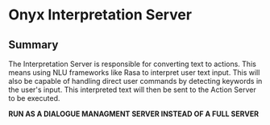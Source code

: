 # Onyx Interpretation Server

## Summary

The Interpretation Server is responsible for converting text to actions. This means using NLU frameworks like Rasa to interpret user text input. This will also be capable of handling direct user commands by detecting keywords in the user's input. This interpreted text will then be sent to the Action Server to be executed.

**RUN AS A DIALOGUE MANAGMENT SERVER INSTEAD OF A FULL SERVER**
